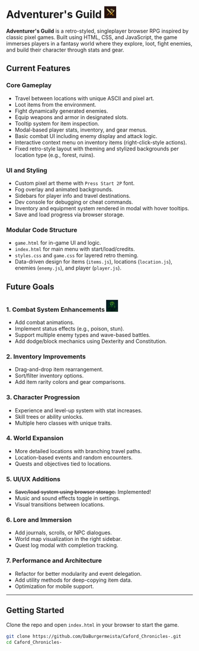 # Adventurer's Guild <img src="assets/favicon.png" alt="Tiny Icon" width="32" height="32">

**Adventurer's Guild** is a retro-styled, singleplayer browser RPG inspired by classic pixel games. Built using HTML, CSS, and JavaScript, the game immerses players in a fantasy world where they explore, loot, fight enemies, and build their character through stats and gear.

## Current Features

### Core Gameplay

- Travel between locations with unique ASCII and pixel art.
- Loot items from the environment.
- Fight dynamically generated enemies.
- Equip weapons and armor in designated slots.
- Tooltip system for item inspection.
- Modal-based player stats, inventory, and gear menus.
- Basic combat UI including enemy display and attack logic.
- Interactive context menu on inventory items (right-click-style actions).
- Fixed retro-style layout with theming and stylized backgrounds per location type (e.g., forest, ruins).

### UI and Styling

- Custom pixel art theme with `Press Start 2P` font.
- Fog overlay and animated backgrounds.
- Sidebars for player info and travel destinations.
- Dev console for debugging or cheat commands.
- Inventory and equipment system rendered in modal with hover tooltips.
- Save and load progress via browser storage.

### Modular Code Structure

- `game.html` for in-game UI and logic.
- `index.html` for main menu with start/load/credits.
- `styles.css` and `game.css` for layered retro theming.
- Data-driven design for items (`items.js`), locations (`location.js`), enemies (`enemy.js`), and player (`player.js`).

## Future Goals

### 1. **Combat System Enhancements** <img src="assets/mossling_32x32.png" alt="Mossling" width="32" height="32">

- Add combat animations.
- Implement status effects (e.g., poison, stun).
- Support multiple enemy types and wave-based battles.
- Add dodge/block mechanics using Dexterity and Constitution.

### 2. **Inventory Improvements**

- Drag-and-drop item rearrangement.
- Sort/filter inventory options.
- Add item rarity colors and gear comparisons.

### 3. **Character Progression**

- Experience and level-up system with stat increases.
- Skill trees or ability unlocks.
- Multiple hero classes with unique traits.

### 4. **World Expansion**

- More detailed locations with branching travel paths.
- Location-based events and random encounters.
- Quests and objectives tied to locations.

### 5. **UI/UX Additions**

- ~~Save/load system using browser storage.~~ Implemented!
- Music and sound effects toggle in settings.
- Visual transitions between locations.

### 6. **Lore and Immersion**

- Add journals, scrolls, or NPC dialogues.
- World map visualization in the right sidebar.
- Quest log modal with completion tracking.

### 7. **Performance and Architecture**

- Refactor for better modularity and event delegation.
- Add utility methods for deep-copying item data.
- Optimization for mobile support.

---

## Getting Started

Clone the repo and open `index.html` in your browser to start the game.

```bash
git clone https://github.com/DaBurgermeista/Caford_Chronicles-.git
cd Caford_Chronicles-
